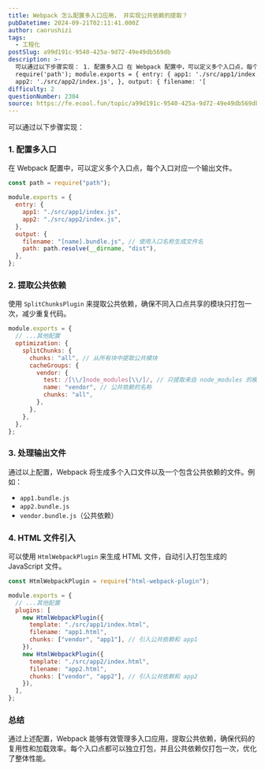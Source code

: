 ```yaml
---
title: Webpack 怎么配置多入口应用， 并实现公共依赖的提取？
pubDatetime: 2024-09-21T02:11:41.000Z
author: caorushizi
tags:
  - 工程化
postSlug: a99d191c-9540-425a-9d72-49e49db569db
description: >-
  可以通过以下步骤实现： 1. 配置多入口 在 Webpack 配置中，可以定义多个入口点，每个入口对应一个输出文件。 const path =
  require('path'); module.exports = { entry: { app1: './src/app1/index.js',
  app2: './src/app2/index.js', }, output: { filename: '[
difficulty: 2
questionNumber: 2304
source: https://fe.ecool.fun/topic/a99d191c-9540-425a-9d72-49e49db569db
---
```


可以通过以下步骤实现：

### **1. 配置多入口**

在 Webpack 配置中，可以定义多个入口点，每个入口对应一个输出文件。

```javascript
const path = require("path");

module.exports = {
  entry: {
    app1: "./src/app1/index.js",
    app2: "./src/app2/index.js",
  },
  output: {
    filename: "[name].bundle.js", // 使用入口名称生成文件名
    path: path.resolve(__dirname, "dist"),
  },
};
```

### **2. 提取公共依赖**

使用 `SplitChunksPlugin` 来提取公共依赖，确保不同入口点共享的模块只打包一次，减少重复代码。

```javascript
module.exports = {
  // ...其他配置
  optimization: {
    splitChunks: {
      chunks: "all", // 从所有块中提取公共模块
      cacheGroups: {
        vendor: {
          test: /[\\/]node_modules[\\/]/, // 只提取来自 node_modules 的模块
          name: "vendor", // 公共依赖的名称
          chunks: "all",
        },
      },
    },
  },
};
```

### **3. 处理输出文件**

通过以上配置，Webpack 将生成多个入口文件以及一个包含公共依赖的文件。例如：

- `app1.bundle.js`
- `app2.bundle.js`
- `vendor.bundle.js`（公共依赖）

### **4. HTML 文件引入**

可以使用 `HtmlWebpackPlugin` 来生成 HTML 文件，自动引入打包生成的 JavaScript 文件。

```javascript
const HtmlWebpackPlugin = require("html-webpack-plugin");

module.exports = {
  // ...其他配置
  plugins: [
    new HtmlWebpackPlugin({
      template: "./src/app1/index.html",
      filename: "app1.html",
      chunks: ["vendor", "app1"], // 引入公共依赖和 app1
    }),
    new HtmlWebpackPlugin({
      template: "./src/app2/index.html",
      filename: "app2.html",
      chunks: ["vendor", "app2"], // 引入公共依赖和 app2
    }),
  ],
};
```

### **总结**

通过上述配置，Webpack 能够有效管理多入口应用，提取公共依赖，确保代码的复用性和加载效率。每个入口点都可以独立打包，并且公共依赖仅打包一次，优化了整体性能。
